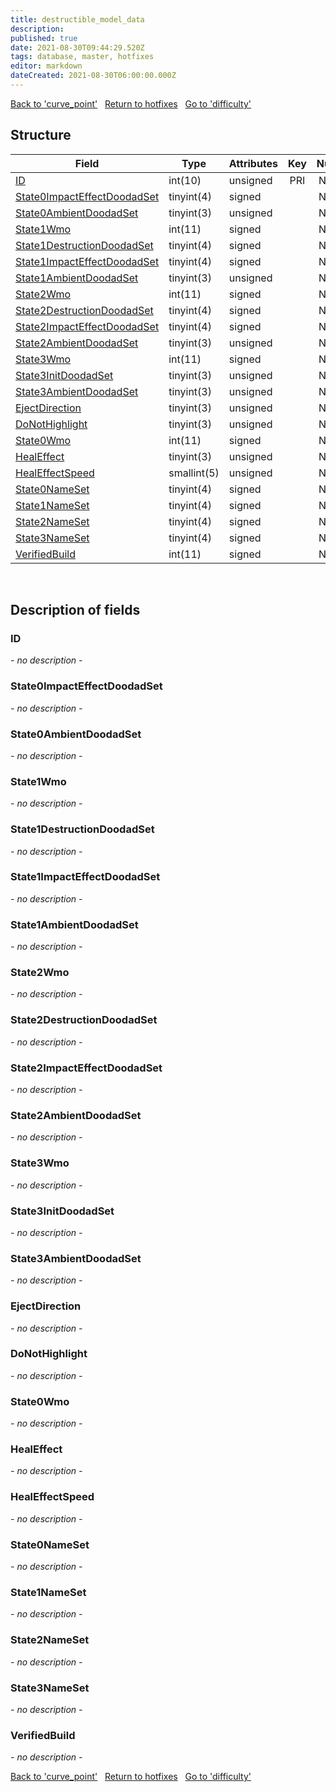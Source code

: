 ```yaml
---
title: destructible_model_data
description: 
published: true
date: 2021-08-30T09:44:29.520Z
tags: database, master, hotfixes
editor: markdown
dateCreated: 2021-08-30T06:00:00.000Z
---
```


<a href="https://dev.trinitycore.info/en/database/master/hotfixes/curve_point" class="mt-5 v-btn v-btn--depressed v-btn--flat v-btn--outlined theme--light v-size--default darkblue--text text--lighten-3"><span class="v-btn__content"><i aria-hidden="true" class="v-icon notranslate v-icon--left mdi mdi-arrow-left theme--light"></i><span>Back to 'curve_point'</span></span></a>&nbsp;&nbsp;&nbsp;<a href="https://dev.trinitycore.info/en/database/master/hotfixes/home" class="mt-5 v-btn v-btn--depressed v-btn--flat v-btn--outlined theme--light v-size--default darkblue--text text--lighten-3"><span class="v-btn__content"><i aria-hidden="true" class="v-icon notranslate v-icon--left mdi mdi-home-outline theme--light"></i><span>Return to hotfixes</span></span></a>&nbsp;&nbsp;&nbsp;<a href="https://dev.trinitycore.info/en/database/master/hotfixes/difficulty" class="mt-5 v-btn v-btn--depressed v-btn--flat v-btn--outlined theme--light v-size--default darkblue--text text--lighten-3"><span class="v-btn__content"><span>Go to 'difficulty'</span><i aria-hidden="true" class="v-icon notranslate v-icon--right mdi mdi-arrow-right theme--light"></i></span></a>

## Structure

| Field | Type | Attributes | Key | Null | Default | Extra | Comment |
| --- | --- | --- | :---: | :---: | --- | --- | --- |
| [ID](#ID) | int(10) | unsigned | PRI | NO | 0 |  |  |
| [State0ImpactEffectDoodadSet](#State0ImpactEffectDoodadSet) | tinyint(4) | signed |  | NO | 0 |  |  |
| [State0AmbientDoodadSet](#State0AmbientDoodadSet) | tinyint(3) | unsigned |  | NO | 0 |  |  |
| [State1Wmo](#State1Wmo) | int(11) | signed |  | NO | 0 |  |  |
| [State1DestructionDoodadSet](#State1DestructionDoodadSet) | tinyint(4) | signed |  | NO | 0 |  |  |
| [State1ImpactEffectDoodadSet](#State1ImpactEffectDoodadSet) | tinyint(4) | signed |  | NO | 0 |  |  |
| [State1AmbientDoodadSet](#State1AmbientDoodadSet) | tinyint(3) | unsigned |  | NO | 0 |  |  |
| [State2Wmo](#State2Wmo) | int(11) | signed |  | NO | 0 |  |  |
| [State2DestructionDoodadSet](#State2DestructionDoodadSet) | tinyint(4) | signed |  | NO | 0 |  |  |
| [State2ImpactEffectDoodadSet](#State2ImpactEffectDoodadSet) | tinyint(4) | signed |  | NO | 0 |  |  |
| [State2AmbientDoodadSet](#State2AmbientDoodadSet) | tinyint(3) | unsigned |  | NO | 0 |  |  |
| [State3Wmo](#State3Wmo) | int(11) | signed |  | NO | 0 |  |  |
| [State3InitDoodadSet](#State3InitDoodadSet) | tinyint(3) | unsigned |  | NO | 0 |  |  |
| [State3AmbientDoodadSet](#State3AmbientDoodadSet) | tinyint(3) | unsigned |  | NO | 0 |  |  |
| [EjectDirection](#EjectDirection) | tinyint(3) | unsigned |  | NO | 0 |  |  |
| [DoNotHighlight](#DoNotHighlight) | tinyint(3) | unsigned |  | NO | 0 |  |  |
| [State0Wmo](#State0Wmo) | int(11) | signed |  | NO | 0 |  |  |
| [HealEffect](#HealEffect) | tinyint(3) | unsigned |  | NO | 0 |  |  |
| [HealEffectSpeed](#HealEffectSpeed) | smallint(5) | unsigned |  | NO | 0 |  |  |
| [State0NameSet](#State0NameSet) | tinyint(4) | signed |  | NO | 0 |  |  |
| [State1NameSet](#State1NameSet) | tinyint(4) | signed |  | NO | 0 |  |  |
| [State2NameSet](#State2NameSet) | tinyint(4) | signed |  | NO | 0 |  |  |
| [State3NameSet](#State3NameSet) | tinyint(4) | signed |  | NO | 0 |  |  |
| [VerifiedBuild](#VerifiedBuild) | int(11) | signed |  | NO | 0 |  |  |
&nbsp;
## Description of fields

### ID
*- no description -*
&nbsp;

### State0ImpactEffectDoodadSet
*- no description -*
&nbsp;

### State0AmbientDoodadSet
*- no description -*
&nbsp;

### State1Wmo
*- no description -*
&nbsp;

### State1DestructionDoodadSet
*- no description -*
&nbsp;

### State1ImpactEffectDoodadSet
*- no description -*
&nbsp;

### State1AmbientDoodadSet
*- no description -*
&nbsp;

### State2Wmo
*- no description -*
&nbsp;

### State2DestructionDoodadSet
*- no description -*
&nbsp;

### State2ImpactEffectDoodadSet
*- no description -*
&nbsp;

### State2AmbientDoodadSet
*- no description -*
&nbsp;

### State3Wmo
*- no description -*
&nbsp;

### State3InitDoodadSet
*- no description -*
&nbsp;

### State3AmbientDoodadSet
*- no description -*
&nbsp;

### EjectDirection
*- no description -*
&nbsp;

### DoNotHighlight
*- no description -*
&nbsp;

### State0Wmo
*- no description -*
&nbsp;

### HealEffect
*- no description -*
&nbsp;

### HealEffectSpeed
*- no description -*
&nbsp;

### State0NameSet
*- no description -*
&nbsp;

### State1NameSet
*- no description -*
&nbsp;

### State2NameSet
*- no description -*
&nbsp;

### State3NameSet
*- no description -*
&nbsp;

### VerifiedBuild
*- no description -*
&nbsp;

<a href="https://dev.trinitycore.info/en/database/master/hotfixes/curve_point" class="mt-5 v-btn v-btn--depressed v-btn--flat v-btn--outlined theme--light v-size--default darkblue--text text--lighten-3"><span class="v-btn__content"><i aria-hidden="true" class="v-icon notranslate v-icon--left mdi mdi-arrow-left theme--light"></i><span>Back to 'curve_point'</span></span></a>&nbsp;&nbsp;&nbsp;<a href="https://dev.trinitycore.info/en/database/master/hotfixes/home" class="mt-5 v-btn v-btn--depressed v-btn--flat v-btn--outlined theme--light v-size--default darkblue--text text--lighten-3"><span class="v-btn__content"><i aria-hidden="true" class="v-icon notranslate v-icon--left mdi mdi-home-outline theme--light"></i><span>Return to hotfixes</span></span></a>&nbsp;&nbsp;&nbsp;<a href="https://dev.trinitycore.info/en/database/master/hotfixes/difficulty" class="mt-5 v-btn v-btn--depressed v-btn--flat v-btn--outlined theme--light v-size--default darkblue--text text--lighten-3"><span class="v-btn__content"><span>Go to 'difficulty'</span><i aria-hidden="true" class="v-icon notranslate v-icon--right mdi mdi-arrow-right theme--light"></i></span></a>


